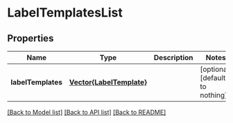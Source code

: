 # LabelTemplatesList


## Properties
Name | Type | Description | Notes
------------ | ------------- | ------------- | -------------
**labelTemplates** | [**Vector{LabelTemplate}**](LabelTemplate.md) |  | [optional] [default to nothing]


[[Back to Model list]](../README.md#models) [[Back to API list]](../README.md#api-endpoints) [[Back to README]](../README.md)


